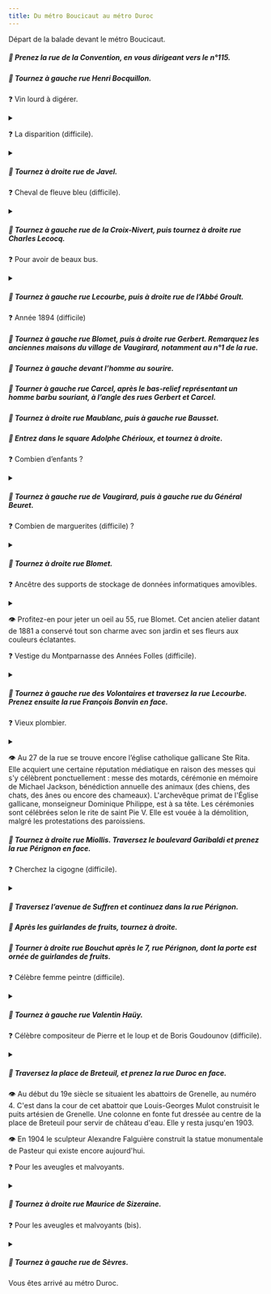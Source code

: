 ```yaml
---
title: Du métro Boucicaut au métro Duroc
---
```


Départ de la balade devant le métro Boucicaut.

##### 🚶 Prenez la rue de la Convention, en vous dirigeant vers le n°115.  

##### 🚶 Tournez à gauche rue Henri Bocquillon.  

❓ Vin lourd à digérer.
<details>
    <summary></summary>
    Au 4è étage du 8, rue Henri Bocquillon, il y a des bas-reliefs représentant de la vigne.
</details>

❓ La disparition (difficile).
<details>
    <summary></summary>
    Au même endroit, notez qu’il n’y a pas de porte d’entrée sur la rue, au n°8.
</details>

##### 🚶 Tournez à droite rue de Javel.

❓ Cheval de fleuve bleu (difficile).
<details>
    <summary></summary>
    Cheval de fleuve se traduit en grec par hippopotame (hippos+potamos). Il y a un hippopotame bleu sur la fresque peinte à l’angle des rues de Javel et de la Croix-Nivert.
</details>


##### 🚶 Tournez à gauche rue de la Croix-Nivert, puis tournez à droite rue Charles Lecocq.

❓ Pour avoir de beaux bus.
<details>
    <summary></summary>
Il y a un Centre Bus de la RATP au n°6, rue Charles Lecocq.
Les centres bus RATP, situés en Île-de-France, sont chargés du remisage et de la maintenance des véhicules routiers du parc de la Régie autonome des transports parisiens (RATP). L'entreprise en exploite vingt-six répartis dans Paris et une partie de son agglomération dont un en travaux (Montrouge). Chaque centre gère plusieurs lignes de bus.
Ils ont pour mission d'assurer l'entretien préventif et curatif du matériel.

L'entretien préventif se déroule en fonction des seuils de consommation des autobus, avec une révision mensuelle, comprenant en alternance le simple contrôle des niveaux et des pneumatiques, et un mois sur deux, une révision plus complète qui inclut divers réglages, le fonctionnement de la girouette ou encore l'efficacité du freinage.

L'entretien curatif ou correctif a lieu quand une panne ou un dysfonctionnement est signalé par un machiniste. Celui-ci dispose à bord d'un boîtier interface conducteur système ou ICS qui dialogue avec le système d'aide à la maintenance, ou SAM. Les informations embarquées sont vérifiées au centre bus par les responsables de maintenance grâce à une transmission infrarouge1. La RATP gère elle-même le contrôle technique des véhicules, sur autorisation de la direction régionale de l'Industrie, de la Recherche et de l'Équipement.

Les centres bus disposent d'un personnel qualifié, dont des mécaniciens, des électriciens, des carrossiers-peintres ou encore des magasiniers. Les équipes d'opérateurs de maintenance sont encadrées par un chef d'équipe de maintenance. Une première équipe démarre à 4 h du matin afin de remettre en état les bus avariés avant la pointe du matin. Les autres équipes travaillent le reste de la journée.
</details>

##### 🚶 Tournez à gauche rue Lecourbe, puis à droite rue de l’Abbé Groult.

❓ Année 1894 (difficile)


##### 🚶 Tournez à gauche rue Blomet, puis à droite rue Gerbert. Remarquez les anciennes maisons du village de Vaugirard, notamment au n°1 de la rue.

##### 🚶 Tournez à gauche devant l’homme au sourire.

##### 🚶 Tourner à gauche rue Carcel, après le bas-relief représentant un homme barbu souriant, à l’angle des rues Gerbert et Carcel.

##### 🚶 Tournez à droite rue Maublanc, puis à gauche rue Bausset.

##### 🚶 Entrez dans le square Adolphe Chérioux, et tournez à droite.

❓ Combien d’enfants ?
<details>
    <summary></summary>
    La statue, au milieu du terre-plein, représente une mère tenant ses deux enfants dans ses bras. Cette œuvre de 1899 est due à Alphonse Amédée Cordonnier.
</details>

##### 🚶 Tournez à gauche rue de Vaugirard, puis à gauche rue du Général Beuret.

❓ Combien de marguerites (difficile) ?
<details>
    <summary></summary>
    Au n°18, rue du Général Beuret, se trouve un bel immeuble Art Nouveau construit par Eugène Petit en 1913. Il y a 7 marguerites gigantesques sculptées au 4è étage. Remarquez aussi la belle porte circulaire en fer forgé.
</details>

##### 🚶 Tournez à droite rue Blomet.

❓ Ancêtre des supports de stockage de données informatiques amovibles.
<details>
    <summary></summary>
    Au niveau du 103, rue Cambronne, à l’angle de la rue Blomet, se trouve un Space invader symbolisant une disquette 3,5 pouces. Cet antique support de stockage de données succéda aux disquettes souples de 8 pouces et 5,25 pouces.
</details>

👁 Profitez-en pour jeter un oeil au 55, rue Blomet. Cet ancien atelier datant de 1881 a conservé tout son charme avec son jardin et ses fleurs aux couleurs éclatantes.

❓ Vestige du Montparnasse des Années Folles (difficile).
<details>
    <summary></summary>
Le Bal Nègre est un célèbre cabaret dansant antillais et club de jazz du Paris des Années folles, créé en 1924 par Jean Rézard des Wouves, au 33, rue Blomet dans le quartier Necker du 15e arrondissement de Paris. Le bâtiment qui l'abrite et qui a connu d'autres utilisations avant et après le Bal Nègre est, en cours de rénovation et reconstruction partielle, en vue de sa réouverture en tant que salle de concert de près de trois cent places ambitionnant de renouer avec l'esprit du Bal Nègre de la grande époque
</details>

##### 🚶 Tournez à gauche rue des Volontaires et traversez la rue Lecourbe. Prenez ensuite la rue François Bonvin en face.

❓ Vieux plombier. 
<details>
<summary></summary>
Une plaque ancienne au 34, rue François Bonvin, mentionne « Victor Blanche-Couverture Plomberie ». C’est toujours le siège de la société.
</details>

👁 Au 27 de la rue se trouve encore l’église catholique gallicane Ste Rita. Elle acquiert une certaine réputation médiatique en raison des messes qui s'y célèbrent ponctuellement : messe des motards, cérémonie en mémoire de Michael Jackson, bénédiction annuelle des animaux (des chiens, des chats, des ânes ou encore des chameaux). L'archevêque primat de l'Église gallicane, monseigneur Dominique Philippe, est à sa tête. Les cérémonies sont célébrées selon le rite de saint Pie V. Elle est vouée à la démolition, malgré les protestations des paroissiens.

##### 🚶 Tournez à droite rue Miollis. Traversez le boulevard Garibaldi et prenez la rue Pérignon en face.

❓ Cherchez la cigogne (difficile).
<details>
<summary></summary>
Sur la porte en fer forgé du 32 bis, rue Pérignon, une cigogne est représentée de manière stylisée.
</details>

##### 🚶 Traversez l’avenue de Suffren et continuez dans la rue Pérignon.

##### 🚶 Après les guirlandes de fruits, tournez à droite.

##### 🚶 Tourner à droite rue Bouchut après le 7, rue Pérignon, dont la porte est ornée de guirlandes de fruits.

❓ Célèbre femme peintre (difficile).
<details>
<summary></summary>
Le buste de Rosa Bonheur se trouve de l’autre côté du petit monument, place Georges Mulot.
</details>

##### 🚶 Tournez à gauche rue Valentin Haüy.

❓ Célèbre compositeur de Pierre et le loup et de Boris Goudounov (difficile).
<details>
<summary></summary>
Prokoviev vécut au 5, rue Valentin Haüy, de 1929 à 1935.
</details>

##### 🚶 Traversez la place de Breteuil, et prenez la rue Duroc en face.

👁 Au début du 19e siècle se situaient les abattoirs de Grenelle, au numéro 4. C'est dans la cour de cet abattoir que Louis-Georges Mulot construisit le puits artésien de Grenelle. Une colonne en fonte fut dressée au centre de la place de Breteuil pour servir de château d'eau. Elle y resta jusqu'en 1903.

👁 En 1904 le sculpteur Alexandre Falguière construit la statue monumentale de Pasteur qui existe encore aujourd'hui.

❓ Pour les aveugles et malvoyants.
<details>
<summary></summary>
L’Institut Valentin Haüy se trouve au 5, rue Duroc.
</details>

##### 🚶 Tournez à droite rue Maurice de Sizeraine.
❓ Pour les aveugles et malvoyants (bis).
<details>
<summary></summary>
Institut Valentin Haüy des Jeunes Aveugles au 11, rue Duroc.
</details>

##### 🚶 Tournez à gauche rue de Sèvres.

Vous êtes arrivé au métro Duroc.